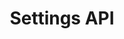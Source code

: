 ---
layout: template-item
title: Settings API
id: 11
description: An Alexa skill template that uses the setting API
created: 2018-09-03
youtube_id: 86TpTjVtJXk
category: alexa
github_url: https://github.com/skilltemplates/settings-api-starter
---